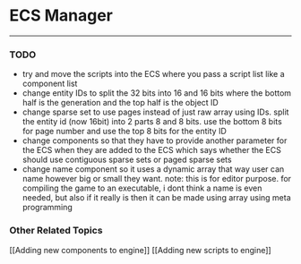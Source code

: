 # ECS Manager
---
### TODO
- try and move the scripts into the ECS where you pass a script list like a component list
- change entity IDs to split the 32 bits into 16 and 16 bits where the bottom half is the generation and the top half is the object ID
- change sparse set to use pages instead of just raw array using IDs. split the entity id (now 16bit) into 2 parts 8 and 8 bits. use the bottom 8 bits for page number and use the top 8 bits for the entity ID
- change components so that they have to provide another parameter for the ECS when they are added to the ECS which says whether the ECS should use contiguous sparse sets or paged sparse sets
- change name component so it uses a dynamic array that way user can name however big or small they want. note: this is for editor purpose. for compiling the game to an executable, i dont think a name is even needed, but also if it really is then it can be made using array using meta programming
### Other Related Topics
[[Adding new components to engine]] 
[[Adding new scripts to engine]] 

